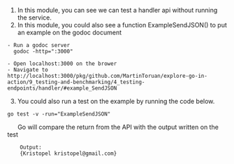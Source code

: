 1. In this module, you can see we can test a handler api without running the service.
2. In this module, you could also see a function ExampleSendJSON() to put an example on the godoc document

```azure
- Run a godoc server
  godoc -http=":3000"

- Open localhost:3000 on the brower
- Navigate to http://localhost:3000/pkg/github.com/MartinToruan/explore-go-in-action/9_testing-and-benchmarking/4_testing-endpoints/handler/#example_SendJSON
```
3. You could also run a test on the example by running the code below. 
```azure
go test -v -run="ExampleSendJSON"
```

&nbsp;&nbsp;&nbsp;&nbsp;&nbsp; Go will compare the return from the API with the output written on the test
```azure
    Output:
    {Kristopel kristopel@gmail.com}
```